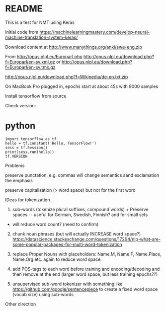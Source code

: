# README #

This is a test for NMT using Keras

Initial code from https://machinelearningmastery.com/develop-neural-machine-translation-system-keras/

Download content at http://www.manythings.org/anki/swe-eng.zip

From http://opus.nlpl.eu/Europarl.php
http://opus.nlpl.eu/download.php?f=Europarl/en-sv.xml.gz
or
http://opus.nlpl.eu/download.php?f=Europarl/en-sv.tmx.gz


http://opus.nlpl.eu/download.php?f=Wikipedia/de-en.txt.zip


On MacBook Pro plugged in, epochs start at about 45s with 9000 samples

Install tensorflow from source

Check version:

# python

```
import tensorflow as tf
hello = tf.constant('Hello, TensorFlow!')
sess = tf.Session()
print(sess.run(hello))
tf.VERSION
```

Problems

preserve punctation, e.g. commas will change semantics aand exclamation the emphasis

preserve capitalization (> word space) but not for the first word


IDeas for tokenization

1. sub-words (tokenize plural suffixes, compound words) + Preserve spaces  -- useful for German, Swedish, Finnish?  and for small sets
- will reduce word count? (need to confirm)

2. chunk noun phrases (but will actually INCREASE word space?)
https://datascience.stackexchange.com/questions/17294/nlp-what-are-some-popular-packages-for-multi-word-tokenization

3. replace Proper Nouns with placeholders: Name.M, Name.F, Name.Place, Name.Org etc. again to reduce word space

4. add POS-tags to each word before training and encoding/decoding and then remove at the end (larger word space, but less training epochs??)

5. unsupervised sub-word tokenizer with something like https://github.com/google/sentencepiece to create a fixed word space (vocab size) using sub-words

Other direction

